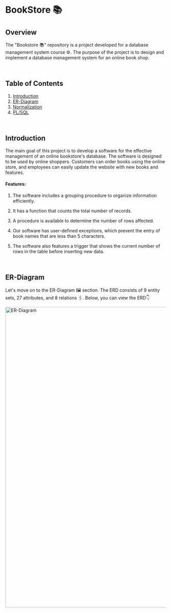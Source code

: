 # BookStore 📚

## Overview

The "Bookstore 📚" repository is a project developed for a database management system course ⚙️. The purpose of the project is to design and implement a database management system for an online book shop. 

<br>

## Table of Contents
1. [Introduction](#Introduction)
2. [ER-Diagram](#ER-Diagram)
3. [Normalization](#Normalization)
4. [PL/SQL](#PL/SQL)

<br>

## Introduction

The main goal of this project is to develop a software for the effective management of an online bookstore's database. The software is designed to be used by online shoppers. Customers can order books using the online store, and employees can easily update the website with new books and features.

#### Features:

1. The software includes a grouping procedure to organize information efficiently.

2. It has a function that counts the total number of records.

3. A procedure is available to determine the number of rows affected.

4. Our software has user-defined exceptions, which prevent the entry of book names that are less than 5 characters.
   
5. The software also features a trigger that shows the current number of rows in the table before inserting new data.

<br>

## ER-Diagram

Let's move on to the ER-Diagram 🖼 section. The ERD consists of 9 entity sets, 27 attributes, and 8 relations 🖇. Below, you can view the ERD👇

<img width="940" alt="ER-Diagram" src="https://user-images.githubusercontent.com/96326525/231097235-528b026c-7495-411d-b821-e236c0a6cca0.png">
